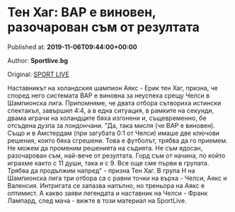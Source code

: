
# Тен Хаг: ВАР е виновен, разочарован съм от резултата

Published at: **2019-11-06T09:44:00+00:00**

Author: **Sportlive.bg**

Original: [SPORT LIVE](https://www.sportlive.bg/worldfootball/championsleague/ten-hag-var-e-vinoven-razocharovan-sym-ot-rezultata-1403382.html)

Наставникът на холандския шампион Аякс - Ерик тен Хаг, призна, че според него системата ВАР е виновна за неуспеха срещу Челси в Шампионска лига. Припомняме, че двата отбора сътвориха истински спектакъл, завършил 4:4, а в една ситуация, в рамките на секунди, двама играчи на холандците бяха изгонени и, същевременно, бе отсъдена дузпа за лондончани.
"Да, така мисля (че ВАР е виновен). Също и в Амстердам (при загубата 0:1 от Челси) имаше две ключови решения, които бяха сгрешени. Това е футболът, трябва да го приемем. Не можем да променим решенията на съдията. Не съм ядосан, разочарован съм, най-вече от резултата. Горд съм от начина, по който играхме както с 11 души, така и с 9. Все още сме първи в групата. Трябва да продължим напред" - призна Тен Хаг.
В група H на Шампионска лига три отбора са с равни точки на върха - Челси, Аякс и Валенсия. Интригата се запазва напълно, но треньора на Аякс е оптимист. А какво заяви легендата и наставник на Челси - Франк Лампард, след мача - вижте в този материал на SportLive.
